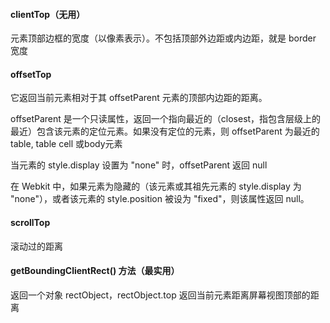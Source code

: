 #### clientTop（无用）

元素顶部边框的宽度（以像素表示）。不包括顶部外边距或内边距，就是 border 宽度

#### offsetTop

它返回当前元素相对于其 offsetParent 元素的顶部内边距的距离。

 offsetParent 是一个只读属性，返回一个指向最近的（closest，指包含层级上的最近）包含该元素的定位元素。如果没有定位的元素，则 offsetParent 为最近的 table, table cell 或body元素
 
 当元素的 style.display 设置为 "none" 时，offsetParent 返回 null
 
 在 Webkit 中，如果元素为隐藏的（该元素或其祖先元素的 style.display 为 "none"），或者该元素的 style.position 被设为 "fixed"，则该属性返回 null。
 
 #### scrollTop
 
 滚动过的距离
 
 
 #### getBoundingClientRect() 方法（最实用）
 
 返回一个对象 rectObject，rectObject.top 返回当前元素距离屏幕视图顶部的距离
